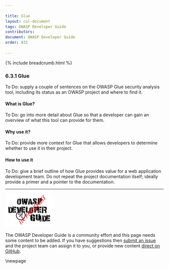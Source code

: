 ```yaml
---

title: Glue
layout: col-document
tags: OWASP Developer Guide
contributors:
document: OWASP Developer Guide
order: 831

---
```


{% include breadcrumb.html %}

### 6.3.1 Glue

To Do: supply a couple of sentences on the OWASP Glue security analysis tool,
including its status as an OWASP project and where to find it.

#### What is Glue?

To Do: go into more detail about Glue so that a developer
can gain an overview of what this tool can provide for them.

#### Why use it?

To Do: provide more context for Glue that allows developers to determine whether to use it in their project.

#### How to use it

To Do: give a brief outline of how Glue provides value for a web application development team.
Do not repeat the project documentation itself; ideally provide a primer and a pointer to the documentation.

----

![Developer Guide](../../assets/images/dg_wip.png "OWASP Developer Guide")

The OWASP Developer Guide is a community effort and this page needs some content to be added.
If you have suggestions then [submit an issue][issue080301] and the project team can assign it to you,
or provide new content [direct on GitHub][edit080301].

[issue080301]: https://github.com/OWASP/www-project-developer-guide/issues/new?labels=enhancement&template=request.md&title=Update:%2008-verification/03-frameworks/01-glue
[edit080301]: https://github.com/OWASP/www-project-developer-guide/blob/main/draft/08-verification/03-frameworks/01-glue.md

\newpage
